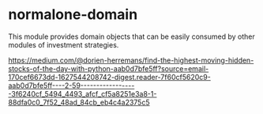 # normalone-domain

This module provides domain objects that can be easily consumed by other modules 
of investment strategies.

https://medium.com/@dorien-herremans/find-the-highest-moving-hidden-stocks-of-the-day-with-python-aab0d7bfe5ff?source=email-170cef6673dd-1627544208742-digest.reader-7f60cf5620c9-aab0d7bfe5ff----2-59------------------3f6240cf_5494_4493_afcf_cf5a8251e3a8-1-88dfa0c0_7f52_48ad_84cb_eb4c4a2375c5